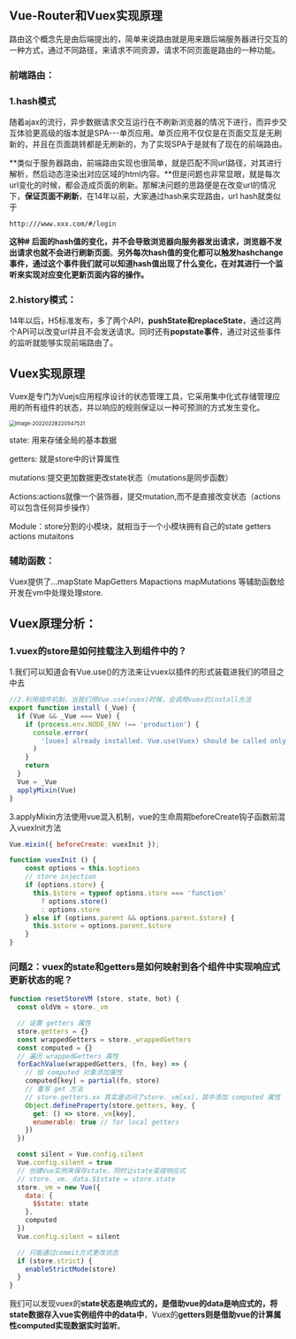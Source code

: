 ## Vue-Router和Vuex实现原理

路由这个概念先是由后端提出的，简单来说路由就是用来跟后端服务器进行交互的一种方式，通过不同路径，来请求不同资源，请求不同页面是路由的一种功能。



### 前端路由：

### 1.hash模式

随着ajax的流行，异步数据请求交互运行在不刷新浏览器的情况下进行，而异步交互体验更高级的版本就是SPA---单页应用。单页应用不仅仅是在页面交互是无刷新的，并且在页面跳转都是无刷新的，为了实现SPA于是就有了现在的前端路由。

**类似于服务器路由，前端路由实现也很简单，就是匹配不同url路径，对其进行解析，然后动态渲染出对应区域的html内容。**但是问题也非常显眼，就是每次url变化的时候，都会造成页面的刷新。那解决问题的思路便是在改变url的情况下，**保证页面不刷新**，在14年以前，大家通过hash来实现路由，url hash就类似于

```
http:///www.xxx.com/#/login
```

**这种# 后面的hash值的变化，并不会导致浏览器向服务器发出请求，浏览器不发出请求也就不会进行刷新页面**。**另外每次hash值的变化都可以触发hashchange事件，通过这个事件我们就可以知道hash值出现了什么变化，在对其进行一个监听来实现对应变化更新页面内容的操作。**

### 2.history模式：

14年以后，H5标准发布，多了两个API，**pushState和replaceState**，通过这两个API可以改变url并且不会发送请求。同时还有**popstate事件**，通过对这些事件的监听就能够实现前端路由了。



## Vuex实现原理

Vuex是专门为Vuejs应用程序设计的状态管理工具，它采用集中化式存储管理应用的所有组件的状态，并以响应的规则保证以一种可预测的方式发生变化。



<img src="C:\Users\11791\AppData\Roaming\Typora\typora-user-images\image-20220228220547521.png" alt="image-20220228220547521" style="zoom:67%;" />

state: 用来存储全局的基本数据

getters: 就是store中的计算属性

mutations:提交更加数据更改state状态（mutations是同步函数）

Actions:actions就像一个装饰器，提交mutation,而不是直接改变状态（actions可以包含任何异步操作）

Module：store分割的小模块，就相当于一个小模块拥有自己的state getters actions mutaitons

### 辅助函数：

Vuex提供了...mapState MapGetters  Mapactions mapMutations 等辅助函数给开发在vm中处理处理store.

## Vuex原理分析：

### 1.vuex的store是如何挂载注入到组件中的？

1.我们可以知道会有Vue.use()的方法来让vuex以插件的形式装载进我们的项目之中去

```js
//2.利用插件机制，当我们用Vue.use(vuex)时候，会调用vuex的install方法
export function install (_Vue) {
  if (Vue && _Vue === Vue) {
    if (process.env.NODE_ENV !== 'production') {
      console.error(
        '[vuex] already installed. Vue.use(Vuex) should be called only once.'
      )
    }
    return
  }
  Vue = _Vue
  applyMixin(Vue)
}
```

3.applyMixin方法使用vue混入机制，vue的生命周期beforeCreate钩子函数前混入vuexInit方法

```js
Vue.mixin({ beforeCreate: vuexInit });

function vuexInit () {
    const options = this.$options
    // store injection
    if (options.store) {
      this.$store = typeof options.store === 'function'
        ? options.store()
        : options.store
    } else if (options.parent && options.parent.$store) {
      this.$store = options.parent.$store
    }
}
```

### 问题2：vuex的state和getters是如何映射到各个组件中实现响应式更新状态的呢？

```js
function resetStoreVM (store, state, hot) {
  const oldVm = store._vm

  // 设置 getters 属性
  store.getters = {}
  const wrappedGetters = store._wrappedGetters
  const computed = {}
  // 遍历 wrappedGetters 属性
  forEachValue(wrappedGetters, (fn, key) => {
    // 给 computed 对象添加属性
    computed[key] = partial(fn, store)
    // 重写 get 方法
    // store.getters.xx 其实是访问了store._vm[xx]，其中添加 computed 属性
    Object.defineProperty(store.getters, key, {
      get: () => store._vm[key],
      enumerable: true // for local getters
    })
  })

  const silent = Vue.config.silent
  Vue.config.silent = true
  // 创建Vue实例来保存state，同时让state变成响应式
  // store._vm._data.$$state = store.state
  store._vm = new Vue({
    data: {
      $$state: state
    },
    computed
  })
  Vue.config.silent = silent

  // 只能通过commit方式更改状态
  if (store.strict) {
    enableStrictMode(store)
  }
}
```

我们可以发现vuex的**state状态是响应式的，是借助vue的data是响应式的，将state数据存入vue实例组件中的data中**，Vuex的**getters则是借助vue的计算属性computed实现数据实时监听**。

